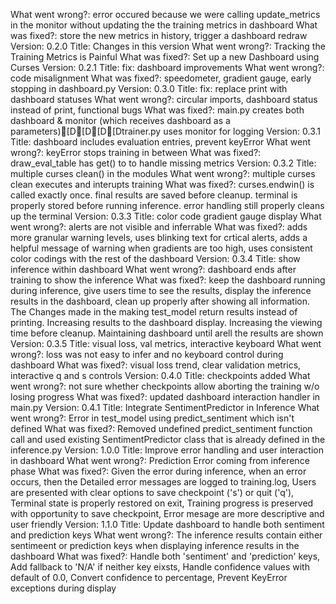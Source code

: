 What went wrong?: error occured because we were calling update_metrics in the monitor without updating the the training metrics in dashboard
What was fixed?: store the new metrics in history, trigger a dashboard redraw
Version: 0.2.0
Title: Changes in this version
What went wrong?: Tracking the Training Metrics is Painful
What was fixed?: Set up a new Dashboard using Curses
Version: 0.2.1
Title: fix: dashboard improvements
What went wrong?: code misalignment
What was fixed?: speedometer, gradient gauge, early stopping in dashboard.py
Version: 0.3.0
Title: fix: replace print with dashboard statuses
What went wrong?: circular imports, dashboard status instead of print, functional bugs
What was fixed?: main.py creates both dashboard & monitor (which receives dashboard as a parameters)[D[D[D[Dtrainer.py uses monitor for logging
Version: 0.3.1
Title: dashboard includes evaluation entries, prevent keyError
What went wrong?: keyError stops training in between
What was fixed?: draw_eval_table has get() to to handle missing metrics
Version: 0.3.2
Title: multiple curses clean() in the modules
What went wrong?: multiple curses clean executes and interupts training
What was fixed?: curses.endwin() is called exactly once. final results are saved before cleanup. terminal is properly stored before running inference. error handling still properly cleans up the terminal
Version: 0.3.3
Title: color code gradient gauge display
What went wrong?: alerts are not visible and inferrable
What was fixed?: adds more granular warning levels, uses blinking text for crtical alerts, adds a helpful message of warning when gradients are too high, uses consistent color codings with the rest of the dashboard
Version: 0.3.4
Title: show inference within dashboard
What went wrong?: dashboard ends after training to show the inference
What was fixed?: keep the dashboard running during inference, give users time to see the results, display the inference results in the dashboard, clean up properly after showing all information. The Changes made in the making test_model return results instead of printing. Increasing results to the dashboard display. Increasing the viewing time before cleanup. Maintaining dashboard until arell the results are shown
Version: 0.3.5
Title: visual loss, val metrics, interactive keyboard
What went wrong?: loss was not easy to infer and no keyboard control during dashboard
What was fixed?: visual loss trend, clear validation metrics, interactive q and s controls
Version: 0.4.0
Title: checkpoints added
What went wrong?: not sure whether checkpoints allow aborting the training w/o losing progress
What was fixed?: updated dashboard interaction handler in main.py
Version: 0.4.1
Title: Integrate SentimentPredictor in Inference
What went wrong?: Error in test_model using predict_sentiment which isn't defined
What was fixed?: Removed undefined predict_sentiment function call and used existing SentimentPredictor class that is already defined in the inference.py
Version: 1.0.0
Title: Improve error handling and user interaction in dashboard
What went wrong?: Prediction Error coming from inference phase
What was fixed?: Given the error during inference, when an error occurs, then the Detailed error messages are logged to training.log, Users are presented with clear options to save checkpoint ('s') or quit ('q'), Terminal state is properly restored on exit, Training progress is preserved with opportunity to save checkpoint, Error mesage are more descriptive and user friendly
Version: 1.1.0
Title: Update dashboard to handle both sentiment and prediction keys
What went wrong?: The inference results contain either sentimeent or prediction keys when displaying inference results in the dashboard
What was fixed?: Handle both 'sentiment' and 'prediction' keys, Add fallback to 'N/A' if neither key eixsts, Handle confidence values  with default of 0.0, Convert confidence to percentage, Prevent KeyError exceptions during display
